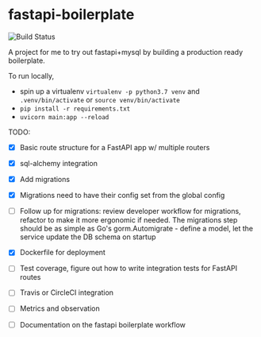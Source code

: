 # fastapi-boilerplate 

![Build Status](https://github.com/kbutz/fastapi-boilerplate/workflows/CI/badge.svg)

A project for me to try out fastapi+mysql by building a production ready boilerplate.

To run locally, 
- spin up a virtualenv `virtualenv -p python3.7 venv` and `.venv/bin/activate` or `source venv/bin/activate`
- `pip install -r requirements.txt`
- `uvicorn main:app --reload`

TODO: 
- [x] Basic route structure for a FastAPI app w/ multiple routers
- [x] sql-alchemy integration
- [x] Add migrations
- [x] Migrations need to have their config set from the global config
- [ ] Follow up for migrations: review developer workflow for migrations, refactor to make it more ergonomic if needed. 
      The migrations step should be as simple as Go's gorm.Automigrate - define a model, 
      let the service update the DB schema on startup
- [x] Dockerfile for deployment
- [ ] Test coverage, figure out how to write integration tests for FastAPI routes
- [ ] Travis or CircleCI integration
- [ ] Metrics and observation
- [ ] Documentation on the fastapi boilerplate workflow

 
